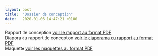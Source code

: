 ```yaml
---
layout: post
title:  "Dossier de conception"
date:   2020-01-06 14:47:21 +0100
---
```


Rapport de conception
[voir le rapport au format PDF](/assets/rapport-conception.pdf)  
Diapora du rapport de conception
[voir le diaporama du rapport au format PDF](/assets/presentation-etude-conception.pdf)  
Maquette
[voir les maquettes au format PDF](/assets/maquette.pdf)  
